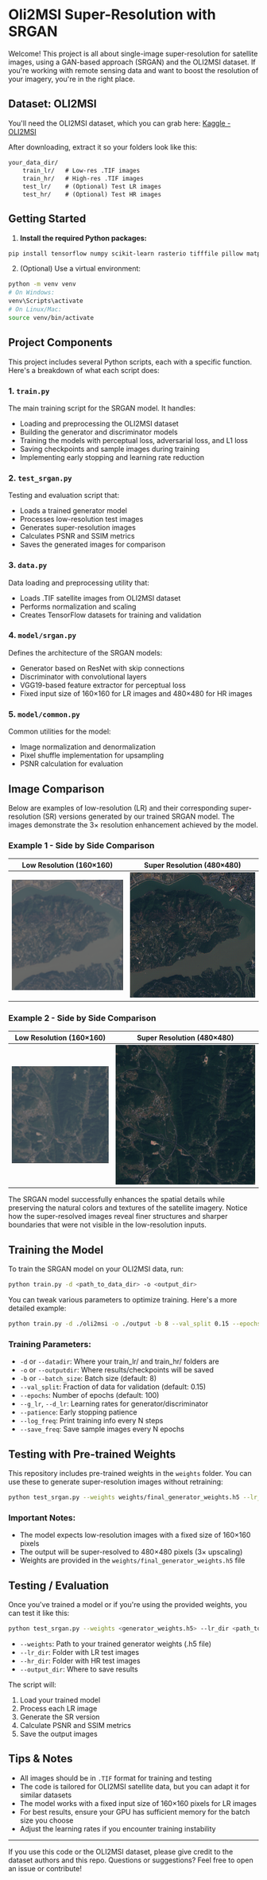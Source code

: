# Oli2MSI Super-Resolution with SRGAN

Welcome! This project is all about single-image super-resolution for satellite images, using a GAN-based approach (SRGAN) and the OLI2MSI dataset. If you're working with remote sensing data and want to boost the resolution of your imagery, you're in the right place.

## Dataset: OLI2MSI

You'll need the OLI2MSI dataset, which you can grab here: [Kaggle - OLI2MSI](https://www.kaggle.com/datasets/nexuswho/oli2msi)

After downloading, extract it so your folders look like this:

```
your_data_dir/
    train_lr/   # Low-res .TIF images
    train_hr/   # High-res .TIF images
    test_lr/    # (Optional) Test LR images
    test_hr/    # (Optional) Test HR images
```

## Getting Started

1. **Install the required Python packages:**

```bash
pip install tensorflow numpy scikit-learn rasterio tifffile pillow matplotlib scikit-image
```

2. (Optional) Use a virtual environment:

```bash
python -m venv venv
# On Windows:
venv\Scripts\activate
# On Linux/Mac:
source venv/bin/activate
```

## Project Components

This project includes several Python scripts, each with a specific function. Here's a breakdown of what each script does:

### 1. `train.py`

The main training script for the SRGAN model. It handles:

- Loading and preprocessing the OLI2MSI dataset
- Building the generator and discriminator models
- Training the models with perceptual loss, adversarial loss, and L1 loss
- Saving checkpoints and sample images during training
- Implementing early stopping and learning rate reduction

### 2. `test_srgan.py`

Testing and evaluation script that:

- Loads a trained generator model
- Processes low-resolution test images
- Generates super-resolution images
- Calculates PSNR and SSIM metrics
- Saves the generated images for comparison

### 3. `data.py`

Data loading and preprocessing utility that:

- Loads .TIF satellite images from OLI2MSI dataset
- Performs normalization and scaling
- Creates TensorFlow datasets for training and validation

### 4. `model/srgan.py`

Defines the architecture of the SRGAN models:

- Generator based on ResNet with skip connections
- Discriminator with convolutional layers
- VGG19-based feature extractor for perceptual loss
- Fixed input size of 160×160 for LR images and 480×480 for HR images

### 5. `model/common.py`

Common utilities for the model:

- Image normalization and denormalization
- Pixel shuffle implementation for upsampling
- PSNR calculation for evaluation

## Image Comparison

Below are examples of low-resolution (LR) and their corresponding super-resolution (SR) versions generated by our trained SRGAN model. The images demonstrate the 3× resolution enhancement achieved by the model.

### Example 1 - Side by Side Comparison

|                           Low Resolution (160×160)                            |                            Super Resolution (480×480)                            |
| :---------------------------------------------------------------------------: | :------------------------------------------------------------------------------: |
| ![LR Image 1](Output/images/L8_126039_20190923_S2B_20190923_T49RCQ_N0054.png) | ![SR Image 1](Output/images/sr_L8_126039_20190923_S2B_20190923_T49RCQ_N0054.png) |

### Example 2 - Side by Side Comparison

|                           Low Resolution (160×160)                            |                            Super Resolution (480×480)                            |
| :---------------------------------------------------------------------------: | :------------------------------------------------------------------------------: |
| ![LR Image 2](Output/images/L8_126042_20190923_S2B_20190923_T48RYQ_N0173.png) | ![SR Image 2](Output/images/sr_L8_126042_20190923_S2B_20190923_T48RYQ_N0173.png) |

The SRGAN model successfully enhances the spatial details while preserving the natural colors and textures of the satellite imagery. Notice how the super-resolved images reveal finer structures and sharper boundaries that were not visible in the low-resolution inputs.

## Training the Model

To train the SRGAN model on your OLI2MSI data, run:

```bash
python train.py -d <path_to_data_dir> -o <output_dir>
```

You can tweak various parameters to optimize training. Here's a more detailed example:

```bash
python train.py -d ./oli2msi -o ./output -b 8 --val_split 0.15 --epochs 100 --g_lr 1e-4 --d_lr 1e-4 --patience 15 --log_freq 50 --save_freq 5
```

### Training Parameters:

- `-d` or `--datadir`: Where your train_lr/ and train_hr/ folders are
- `-o` or `--outputdir`: Where results/checkpoints will be saved
- `-b` or `--batch_size`: Batch size (default: 8)
- `--val_split`: Fraction of data for validation (default: 0.15)
- `--epochs`: Number of epochs (default: 100)
- `--g_lr`, `--d_lr`: Learning rates for generator/discriminator
- `--patience`: Early stopping patience
- `--log_freq`: Print training info every N steps
- `--save_freq`: Save sample images every N epochs

## Testing with Pre-trained Weights

This repository includes pre-trained weights in the `weights` folder. You can use these to generate super-resolution images without retraining:

```bash
python test_srgan.py --weights weights/final_generator_weights.h5 --lr_dir <path_to_test_lr> --hr_dir <path_to_test_hr> --output_dir <output_dir>
```

### Important Notes:

- The model expects low-resolution images with a fixed size of 160×160 pixels
- The output will be super-resolved to 480×480 pixels (3× upscaling)
- Weights are provided in the `weights/final_generator_weights.h5` file

## Testing / Evaluation

Once you've trained a model or if you're using the provided weights, you can test it like this:

```bash
python test_srgan.py --weights <generator_weights.h5> --lr_dir <path_to_test_lr> --hr_dir <path_to_test_hr> --output_dir <output_dir>
```

- `--weights`: Path to your trained generator weights (.h5 file)
- `--lr_dir`: Folder with LR test images
- `--hr_dir`: Folder with HR test images
- `--output_dir`: Where to save results

The script will:

1. Load your trained model
2. Process each LR image
3. Generate the SR version
4. Calculate PSNR and SSIM metrics
5. Save the output images

## Tips & Notes

- All images should be in `.TIF` format for training and testing
- The code is tailored for OLI2MSI satellite data, but you can adapt it for similar datasets
- The model works with a fixed input size of 160×160 pixels for LR images
- For best results, ensure your GPU has sufficient memory for the batch size you choose
- Adjust the learning rates if you encounter training instability

---

If you use this code or the OLI2MSI dataset, please give credit to the dataset authors and this repo. Questions or suggestions? Feel free to open an issue or contribute!
